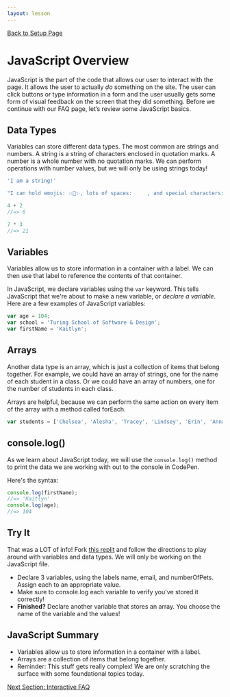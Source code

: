 ```yaml
---
layout: lesson
---
```


<a href="../">Back to Setup Page</a>

# JavaScript Overview

JavaScript is the part of the code that allows our user to interact with the page. It allows the user to actually <em>do</em> something on the site. The user can click buttons or type information in a form and the user usually gets some form of visual feedback on the screen that they did something. Before we continue with our FAQ page, let’s review some JavaScript basics.

## Data Types

Variables can store different data types. The most common are strings and numbers. A string is a string of characters enclosed in quotation marks. A number is a whole number with no quotation marks. We can perform operations with number values, but we will only be using strings today!

```js
'I am a string!'

"I can hold emojis: 💥🦄✨, lots of spaces:     , and special characters: $#@%"

4 + 2
//=> 6

7 * 3
//=> 21
```

## Variables

Variables allow us to store information in a container with a label. We can then use that label to reference the contents of that container. 

In JavaScript, we declare variables using the `var` keyword. This tells JavaScript that we're about to make a new variable, or _declare a variable_. Here are a few examples of JavaScript variables:

```js
var age = 104;
var school = 'Turing School of Software & Design';
var firstName = 'Kaitlyn';
```

## Arrays

Another data type is an array, which is just a collection of items that belong together. For example, we could have an array of strings, one for the name of each student in a class. Or we could have an array of numbers, one for the number of students in each class.

Arrays are helpful, because we can perform the same action on every item of the array with a method called forEach.

```js
var students = ['Chelsea', 'Alesha', 'Tracey', 'Lindsey', 'Erin', 'Anna'];
```

## console.log()

As we learn about JavaScript today, we will use the `console.log()` method to print the data we are working with out to the console in CodePen.

Here's the syntax:

```js
console.log(firstName);
//=> 'Kaitlyn'
console.log(age);
//=> 104
```

<div class="try-it-new">
  <h2>Try It</h2>
  <p>That was a LOT of info! Fork <a href="https://replit.com/@turingschool/javascript-variables#script.js" target="blank">this replit</a> and follow the directions to play around with variables and data types. We will only be working on the JavaScript file.</p>
  <ul>
    <li>Declare 3 variables, using the labels name, email, and numberOfPets. Assign each to an appropriate value.</li>
    <li>Make sure to console.log each variable to verify you've stored it correctly!</li>
    <li><strong>Finished?</strong> Declare another variable that stores an array. You choose the name of the variable and the values!</li>
  </ul>
</div>


## JavaScript Summary

- Variables allow us to store information in a container with a label.
- Arrays are a collection of items that belong together.
- Reminder: This stuff gets really complex! We are only scratching the surface with some foundational topics today.

<a href="../js-2">Next Section: Interactive FAQ</a>
